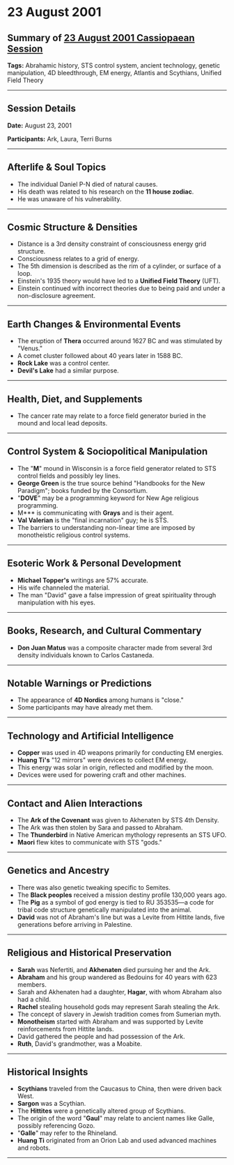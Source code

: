 # 23 August 2001

## Summary of [23 August 2001 Cassiopaean Session](https://cassiopaea.org/forum/threads/session-23-august-2001.18638/)

**Tags:** Abrahamic history, STS control system, ancient technology, genetic manipulation, 4D bleedthrough, EM energy, Atlantis and Scythians, Unified Field Theory

---

## Session Details

**Date:** August 23, 2001

**Participants:** Ark, Laura, Terri Burns

---

## Afterlife & Soul Topics

- The individual Daniel P-N died of natural causes.
- His death was related to his research on the **11 house zodiac**.
- He was unaware of his vulnerability.

---

## Cosmic Structure & Densities

- Distance is a 3rd density constraint of consciousness energy grid structure.
- Consciousness relates to a grid of energy.
- The 5th dimension is described as the rim of a cylinder, or surface of a loop.
- Einstein's 1935 theory would have led to a **Unified Field Theory** (UFT).
- Einstein continued with incorrect theories due to being paid and under a non-disclosure agreement.

---

## Earth Changes & Environmental Events

- The eruption of **Thera** occurred around 1627 BC and was stimulated by "Venus."
- A comet cluster followed about 40 years later in 1588 BC.
- **Rock Lake** was a control center.
- **Devil's Lake** had a similar purpose.

---

## Health, Diet, and Supplements

- The cancer rate may relate to a force field generator buried in the mound and local lead deposits.

---

## Control System & Sociopolitical Manipulation

- The "**M**" mound in Wisconsin is a force field generator related to STS control fields and possibly ley lines.
- **George Green** is the true source behind "Handbooks for the New Paradigm"; books funded by the Consortium.
- "**DOVE**" may be a programming keyword for New Age religious programming.
- M*** is communicating with **Grays** and is their agent.
- **Val Valerian** is the "final incarnation" guy; he is STS.
- The barriers to understanding non-linear time are imposed by monotheistic religious control systems.

---

## Esoteric Work & Personal Development

- **Michael Topper's** writings are 57% accurate.
- His wife channeled the material.
- The man "David" gave a false impression of great spirituality through manipulation with his eyes.

---

## Books, Research, and Cultural Commentary

- **Don Juan Matus** was a composite character made from several 3rd density individuals known to Carlos Castaneda.

---

## Notable Warnings or Predictions

- The appearance of **4D Nordics** among humans is "close."
- Some participants may have already met them.

---

## Technology and Artificial Intelligence

- **Copper** was used in 4D weapons primarily for conducting EM energies.
- **Huang Ti's** "12 mirrors" were devices to collect EM energy.
- This energy was solar in origin, reflected and modified by the moon.
- Devices were used for powering craft and other machines.

---

## Contact and Alien Interactions

- The **Ark of the Covenant** was given to Akhenaten by STS 4th Density.
- The Ark was then stolen by Sara and passed to Abraham.
- The **Thunderbird** in Native American mythology represents an STS UFO.
- **Maori** flew kites to communicate with STS "gods."

---

## Genetics and Ancestry

- There was also genetic tweaking specific to Semites.
- The **Black peoples** received a mission destiny profile 130,000 years ago.
- The **Pig** as a symbol of god energy is tied to RU 353535—a code for tribal code structure genetically manipulated into the animal.
- **David** was not of Abraham's line but was a Levite from Hittite lands, five generations before arriving in Palestine.

---

## Religious and Historical Preservation

- **Sarah** was Nefertiti, and **Akhenaten** died pursuing her and the Ark.
- **Abraham** and his group wandered as Bedouins for 40 years with 623 members.
- Sarah and Akhenaten had a daughter, **Hagar**, with whom Abraham also had a child.
- **Rachel** stealing household gods may represent Sarah stealing the Ark.
- The concept of slavery in Jewish tradition comes from Sumerian myth.
- **Monotheism** started with Abraham and was supported by Levite reinforcements from Hittite lands.
- David gathered the people and had possession of the Ark.
- **Ruth**, David's grandmother, was a Moabite.

---

## Historical Insights

- **Scythians** traveled from the Caucasus to China, then were driven back West.
- **Sargon** was a Scythian.
- The **Hittites** were a genetically altered group of Scythians.
- The origin of the word "**Gaul**" may relate to ancient names like Galle, possibly referencing Gozo.
- "**Galle**" may refer to the Rhineland.
- **Huang Ti** originated from an Orion Lab and used advanced machines and robots.

---

